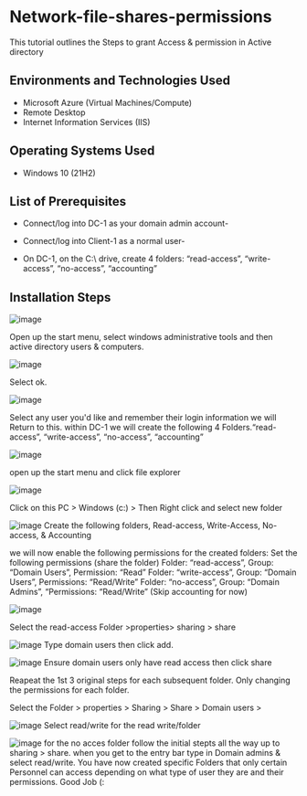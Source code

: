 # Network-file-shares-permissions



This tutorial outlines the Steps to grant Access & permission in Active directory





<h2>Environments and Technologies Used</h2>

- Microsoft Azure (Virtual Machines/Compute)
- Remote Desktop
- Internet Information Services (IIS)

<h2>Operating Systems Used </h2>

- Windows 10</b> (21H2)

<h2>List of Prerequisites</h2>

- Connect/log into DC-1 as your domain admin account-

- Connect/log into Client-1 as a normal user-

- On DC-1, on the C:\ drive, create 4 folders: “read-access”, “write-access”, “no-access”, “accounting”

<h2>Installation Steps</h2>


![image](https://github.com/user-attachments/assets/90ac0b92-776a-4907-9852-23558552afe9)


Open up the start menu, select windows administrative tools and then active directory users & computers.


![image](https://github.com/user-attachments/assets/46a05049-c5b9-452e-99c1-40f5f7a716bc)

Select ok.



![image](https://github.com/user-attachments/assets/22841afd-3678-4095-9fec-0e2978ada0be)

Select any user you'd like and remember their login information we will Return to this. within DC-1 we will create the following 4 Folders.“read-access”, “write-access”, “no-access”, “accounting”




![image](https://github.com/user-attachments/assets/a6dca3a3-d52c-4bc5-989a-488ad822392a)

 open up the start menu and click file explorer
 


![image](https://github.com/user-attachments/assets/21bf0125-a1ae-4a87-adb4-56831a67f7d6)

Click on this PC > Windows (c:) > Then Right click and select new folder



![image](https://github.com/user-attachments/assets/4312ef6f-e575-4a8f-a738-f90449a83483)
Create the following folders, Read-access, Write-Access, No-access, & Accounting

we will now enable the following permissions for the created folders: Set the following permissions (share the folder)
Folder: “read-access”, Group: “Domain Users”, Permission: “Read”
Folder: “write-access”,  Group: “Domain Users”, Permissions: “Read/Write”
Folder: “no-access”, Group: “Domain Admins”, “Permissions: “Read/Write”
(Skip accounting for now)


![image](https://github.com/user-attachments/assets/4004a2c1-b3be-4026-8893-225d0834ce4a)

Select the read-access Folder >properties> sharing > share


![image](https://github.com/user-attachments/assets/5534c5bb-2191-4f5d-8396-acaae0eee8ed)
Type domain users then click add.



![image](https://github.com/user-attachments/assets/5c6e5a52-913e-4d58-afa1-74af1b624da1)
 Ensure domain users only have read access then click share

 Reapeat the 1st 3 original steps for each subsequent folder. Only changing the permissions for each folder. 
 
 Select the Folder > properties > Sharing > Share > Domain users > 

![image](https://github.com/user-attachments/assets/caa10645-fbac-400d-b08c-71ca59c797fa)
 Select read/write for the read write/folder



![image](https://github.com/user-attachments/assets/0774b38b-4d85-428e-90d7-149d6d357a4c)
 for the no acces folder follow the initial stepts all the way up to sharing > share. when you get to the entry bar type in Domain admins & select read/write.
You have now created specific Folders that only certain Personnel can access depending on what type of user they are and their permissions. Good Job (:

